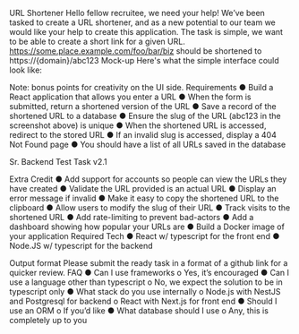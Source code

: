 URL Shortener
Hello fellow recruitee, we need your help! We’ve been tasked to create a URL shortener, and
as a new potential to our team we would like your help to create this application. The task is
simple, we want to be able to create a short link for a given URL.
https://some.place.example.com/foo/bar/biz should be shortened to
https://{domain}/abc123
Mock-up
Here's what the simple interface could look like:

Note: bonus points for creativity on the UI side.
Requirements
● Build a React application that allows you enter a URL
● When the form is submitted, return a shortened version of the URL
● Save a record of the shortened URL to a database
● Ensure the slug of the URL (abc123 in the screenshot above) is unique
● When the shortened URL is accessed, redirect to the stored URL
● If an invalid slug is accessed, display a 404 Not Found page
● You should have a list of all URLs saved in the database

Sr. Backend Test Task v2.1

Extra Credit
● Add support for accounts so people can view the URLs they have created
● Validate the URL provided is an actual URL
● Display an error message if invalid
● Make it easy to copy the shortened URL to the clipboard
● Allow users to modify the slug of their URL
● Track visits to the shortened URL
● Add rate-limiting to prevent bad-actors
● Add a dashboard showing how popular your URLs are
● Build a Docker image of your application
Required Tech
● React w/ typescript for the front end
● Node.JS w/ typescript for the backend

Output format
Please submit the ready task in a format of a github link for a quicker review.
FAQ
● Can I use frameworks
o Yes, it’s encouraged
● Can I use a language other than typescript
o No, we expect the solution to be in typescript only
● What stack do you use internally
o Node.js with NestJS and Postgresql for backend
o React with Next.js for front end
● Should I use an ORM
o If you’d like
● What database should I use
o Any, this is completely up to you
